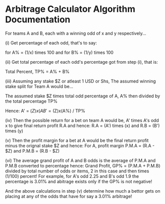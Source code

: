 # Arbitrage Calculator Algorithm Documentation

For teams A and B, each with a winning odd of x and y respectively...

(i) Get percentage of each odd, that's to say:

for A% = (1/x)  times 100 and for B% = (1/y) times 100

(ii) Get total percentage of each odd's percentage got from step (i), that is:

Total Percent, TP% = A% + B%

(iii) Assuming any stake $Z or atleast 1 USD or Shs,
The assumed winning stake split for Team A would be...

The assumed stake $Z times total odd percentage of A, A% then divided by the total percentage TP%

Hence:
A' = ($Z)x(A%) / TP%
B' = ($Z)x(A%) / TP%

(iv) Then the possible return for a bet on team A would be,
A' times A's odd x to give final return profit R.A and hence:
R.A = (A') times (x) and R.B = (B') times (y)

(v) Then the profit margin for a bet at A would be the final return profit minus the orignal stake $Z and hence:
For A, profit margin P.M.A = (R.A - $Z) and P.M.B = (R.B - $Z)

(vi) The average grand profit of A and B odds is the average of P.M.A and P.M.B converted to percentage hence:
Grand Profit, GP% = (P.M.A + P.M.B) divided by total number of odds or items, 2 in this case and then times (1/100) percent!
For example, for A's odd 2.25 and B's odd 1.9 the percentage is 3.01% and abitrage exists only if the GP% is not negative!

And the above calculations in step (v) determine how much a bettor gets on placing at any of the odds that have for say a 3.01% arbitrage!
